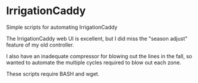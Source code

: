 IrrigationCaddy
================

Simple scripts for automating IrrigationCaddy

The IrrigationCaddy web UI is excellent, but I did miss the "season adjust" feature of my old controller.

I also have an inadequate compressor for blowing out the lines in the fall, so wanted to automate the multiple cycles
required to blow out each zone.

These scripts require BASH and wget.
